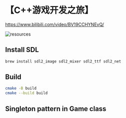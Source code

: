 # 【C++游戏开发之旅】

https://www.bilibili.com/video/BV19CCHYNEvQ/

![resources](https://pan.baidu.com/s/1sTj6cp49sxvMWmfWGhvmgw?pwd=2bk8)

## Install SDL

```sh
brew install sdl2_image sdl2_mixer sdl2_ttf sdl2_net
```

## Build

```sh
cmake -B build
cmake --build build
```

## Singleton pattern in Game class
